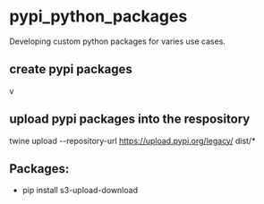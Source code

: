 # pypi_python_packages
Developing custom python packages for varies use cases.

## create pypi packages

v

 ## upload pypi packages into the respository 

twine upload --repository-url https://upload.pypi.org/legacy/ dist/*

## Packages:
* pip install s3-upload-download